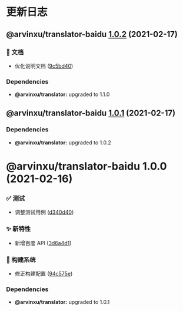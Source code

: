 # 更新日志

## @arvinxu/translator-baidu [1.0.2](https://github.com/arvinxx/translator/compare/@arvinxu/translator-baidu@1.0.1...@arvinxu/translator-baidu@1.0.2) (2021-02-17)


### 📝 文档

* 优化说明文档 ([9c5bd40](https://github.com/arvinxx/translator/commit/9c5bd40))





### Dependencies

* **@arvinxu/translator:** upgraded to 1.1.0

## @arvinxu/translator-baidu [1.0.1](https://github.com/arvinxx/translator/compare/@arvinxu/translator-baidu@1.0.0...@arvinxu/translator-baidu@1.0.1) (2021-02-17)





### Dependencies

* **@arvinxu/translator:** upgraded to 1.0.2

# @arvinxu/translator-baidu 1.0.0 (2021-02-16)


### ✅ 测试

* 调整测试用例 ([d340d40](https://github.com/arvinxx/translator/commit/d340d40))


### ✨ 新特性

* 新增百度 API ([3d6a4d1](https://github.com/arvinxx/translator/commit/3d6a4d1))


### 👷 构建系统

* 修正构建配置 ([94c575e](https://github.com/arvinxx/translator/commit/94c575e))





### Dependencies

* **@arvinxu/translator:** upgraded to 1.0.1
